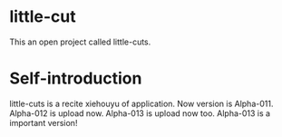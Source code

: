 # little-cut
This an open project called little-cuts.
# Self-introduction
little-cuts is a recite xiehouyu of application.
Now version is Alpha-011.
Alpha-012 is upload now.
Alpha-013 is upload now too.
Alpha-013 is a important version!
